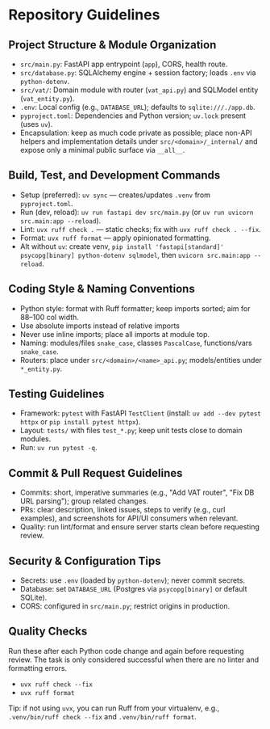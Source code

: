 # Repository Guidelines

## Project Structure & Module Organization
- `src/main.py`: FastAPI app entrypoint (`app`), CORS, health route.
- `src/database.py`: SQLAlchemy engine + session factory; loads `.env` via `python-dotenv`.
- `src/vat/`: Domain module with router (`vat_api.py`) and SQLModel entity (`vat_entity.py`).
- `.env`: Local config (e.g., `DATABASE_URL`); defaults to `sqlite:///./app.db`.
- `pyproject.toml`: Dependencies and Python version; `uv.lock` present (uses `uv`).
- Encapsulation: keep as much code private as possible; place non-API helpers and implementation details under `src/<domain>/_internal/` and expose only a minimal public surface via `__all__`.

## Build, Test, and Development Commands
- Setup (preferred): `uv sync` — creates/updates `.venv` from `pyproject.toml`.
- Run (dev, reload): `uv run fastapi dev src/main.py` (or `uv run uvicorn src.main:app --reload`).
- Lint: `uvx ruff check .` — static checks; fix with `uvx ruff check . --fix`.
- Format: `uvx ruff format` — apply opinionated formatting.
- Alt without `uv`: create venv, `pip install 'fastapi[standard]' psycopg[binary] python-dotenv sqlmodel`, then `uvicorn src.main:app --reload`.

## Coding Style & Naming Conventions
- Python style: format with Ruff formatter; keep imports sorted; aim for 88–100 col width.
- Use absolute imports instead of relative imports
- Never use inline imports; place all imports at module top.
- Naming: modules/files `snake_case`, classes `PascalCase`, functions/vars `snake_case`.
- Routers: place under `src/<domain>/<name>_api.py`; models/entities under `*_entity.py`.

## Testing Guidelines
- Framework: `pytest` with FastAPI `TestClient` (install: `uv add --dev pytest httpx` or `pip install pytest httpx`).
- Layout: `tests/` with files `test_*.py`; keep unit tests close to domain modules.
- Run: `uv run pytest -q`.

## Commit & Pull Request Guidelines
- Commits: short, imperative summaries (e.g., "Add VAT router", "Fix DB URL parsing"); group related changes.
- PRs: clear description, linked issues, steps to verify (e.g., curl examples), and screenshots for API/UI consumers when relevant.
- Quality: run lint/format and ensure server starts clean before requesting review.

## Security & Configuration Tips
- Secrets: use `.env` (loaded by `python-dotenv`); never commit secrets.
- Database: set `DATABASE_URL` (Postgres via `psycopg[binary]` or default SQLite).
- CORS: configured in `src/main.py`; restrict origins in production.

## Quality Checks
Run these after each Python code change and again before requesting review. The task is only considered successful when there are no linter and formatting errors.
- `uvx ruff check --fix`
- `uvx ruff format`

Tip: if not using `uvx`, you can run Ruff from your virtualenv, e.g., `.venv/bin/ruff check --fix` and `.venv/bin/ruff format`.
